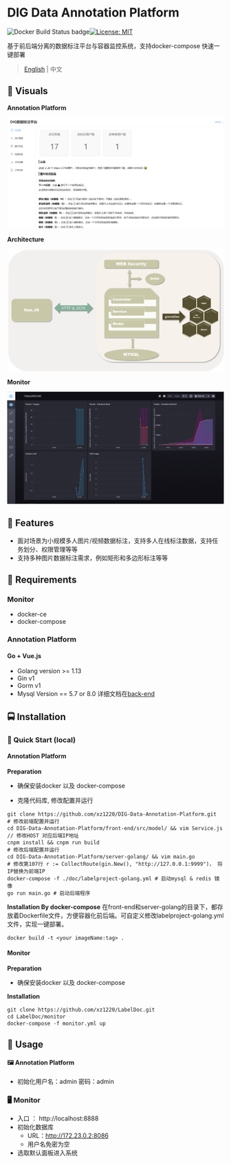 # DIG Data Annotation Platform

![Docker Build Status badge](https://img.shields.io/badge/docker%20build-passing-brightgreen)[![License: MIT](https://img.shields.io/badge/License-MIT-yellow.svg)](https://opensource.org/licenses/MIT) 

基于前后端分离的数据标注平台与容器监控系统，支持docker-compose 快速一键部署
> [English](./doc/README_En.md) | 中文

##  :crystal_ball: Visuals

**Annotation Platform**

<img src="./doc/Annotation-Platform.png" alt="Annotation-Platform" style="zoom:50%;" />

**Architecture**

<img src="./doc/server-golang.png" alt="server-golang" style="zoom:50%;" />


**Monitor**

<img src="./doc/monitor.png" alt="monitor" style="zoom:50%;" />

## 🍞 Features
- 面对场景为小规模多人图片/视频数据标注，支持多人在线标注数据，支持任务划分、权限管理等等
- 支持多种图片数据标注需求，例如矩形和多边形标注等等

##  🍕 Requirements

### Monitor

- docker-ce
- docker-compose

### Annotation Platform

#### Go + Vue.js

- Golang version >= 1.13
- Gin v1
- Gorm v1
- Mysql Version == 5.7 or 8.0
详细文档在[back-end](./server-golang/README.md)

##  🚍 Installation

### 🚀 Quick Start (local)

####  Annotation Platform

**Preparation**

- 确保安装docker 以及 docker-compose

- 克隆代码库, 修改配置并运行

```shell
git clone https://github.com/xz1220/DIG-Data-Annotation-Platform.git
# 修改前端配置并运行
cd DIG-Data-Annotation-Platform/front-end/src/model/ && vim Service.js // 修改HOST 对应后端IP地址 
cnpm install && cnpm run build 
# 修改后端配置并运行
cd DIG-Data-Annotation-Platform/server-golang/ && vim main.go
# 修改第107行 r := CollectRoute(gin.New(), "http://127.0.0.1:9999")， 将IP替换为前端IP
docker-compose -f ./doc/labelproject-golang.yml # 启动mysql & redis 镜像
go run main.go # 启动后端程序
```

**Installation By docker-compose**
在front-end和server-golang的目录下，都存放着Dockerfile文件，方便容器化前后端。可自定义修改labelproject-golang.yml文件，实现一键部署。
```shell
docker build -t <your imageName:tag> .
```

#### Monitor 

**Preparation** 

- 确保安装docker 以及 docker-compose

**Installation**

```shell
git clone https://github.com/xz1220/LabelDoc.git 
cd LabelDoc/monitor
docker-compose -f monitor.yml up
```

##  🚩 **Usage**

#### 🖼 Annotation Platform

- 初始化用户名：admin 密码：admin

### 🖥 Monitor

- 入口 ： http://localhost:8888
- 初始化数据库
  - URL：http://172.23.0.2:8086
  - 用户名免密为空
- 选取默认面板进入系统



